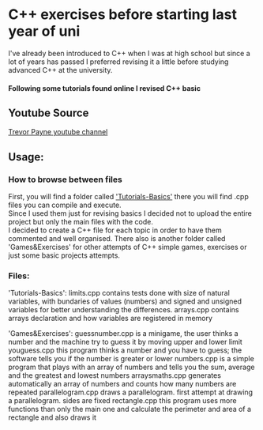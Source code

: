 # C++ exercises before starting last year of uni

I've already been introduced to C++ when I was at high school but since a lot of years has passed I preferred revising it a little before studying advanced C++ at the university.

#### Following some tutorials found online I revised C++ basic

## Youtube Source
[Trevor Payne youtube channel](https://www.youtube.com/user/TPayneExperience)

## Usage: 
### How to browse between files

First, you will find a folder called ['Tutorials-Basics'](https://www.youtube.com/playlist?list=PL82YdDfxhWsCyZLsg_kXhH8sy5ixQNras) there you will find .cpp files you can compile and execute.  
Since I used them just for revising basics I decided not to upload the entire project but only the main files with the code.   
I decided to create a C++ file for each topic in order to have them commented and well organised.
There also is another folder called 'Games&Exercises' for other attempts of C++ simple games, exercises or just some basic projects attempts.

### Files:
'Tutorials-Basics':
limits.cpp contains tests done with size of natural variables, with bundaries of values (numbers) and signed and unsigned variables for better understanding the differences.
arrays.cpp contains arrays declaration and how variables are registered in memory

'Games&Exercises':
guessnumber.cpp is a minigame, the user thinks a number and the machine try to guess it by moving upper and lower limit
youguess.cpp this program thinks a number and you have to guess; the software tells you if the number is greater or lower
numbers.cpp is a simple program that plays with an array of numbers and tells you the sum, average and the greatest and lowest numbers
arraysmaths.cpp generates automatically an array of numbers and counts how many numbers are repeated
parallelogram.cpp draws a parallelogram. first attempt at drawing a parallelogram. sides are fixed
rectangle.cpp this program uses more functions than only the main one and calculate the perimeter and area of a rectangle and also draws it
